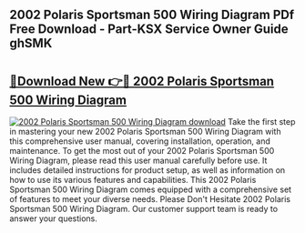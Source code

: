 ## 2002 Polaris Sportsman 500 Wiring Diagram PDf Free Download - Part-KSX Service Owner Guide ghSMK

# <h2><a href="http://dflguv.blite.top/?on=2002+Polaris+Sportsman+500+Wiring+Diagram">🔗Download New 👉🔴 2002 Polaris Sportsman 500 Wiring Diagram</a></h2>

[![2002 Polaris Sportsman 500 Wiring Diagram download](https://i.imgur.com/lujVjoI.png)](http://dflguv.blite.top/?on=2002+Polaris+Sportsman+500+Wiring+Diagram)
Take the first step in mastering your new 2002 Polaris Sportsman 500 Wiring Diagram with this comprehensive user manual, covering installation, operation, and maintenance. To get the most out of your 2002 Polaris Sportsman 500 Wiring Diagram, please read this user manual carefully before use. It includes detailed instructions for product setup, as well as information on how to use its various features and capabilities. This 2002 Polaris Sportsman 500 Wiring Diagram comes equipped with a comprehensive set of features to meet your diverse needs. Please Don't Hesitate 2002 Polaris Sportsman 500 Wiring Diagram. Our customer support team is ready to answer your questions.

